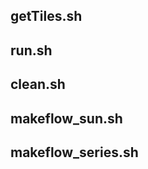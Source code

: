 getTiles.sh
----------
run.sh
-----------
clean.sh
----------
makeflow_sun.sh
---------------
makeflow_series.sh
------------------
